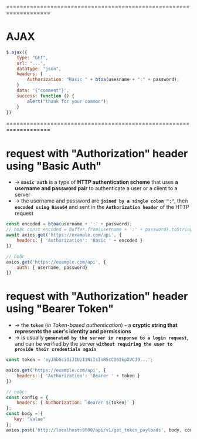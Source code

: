 ===================================================================
# AJAX
```js
$.ajax({
    type: "GET",
    url: "...",
    dataType: "json",
    headers: {
        Authorization: "Basic " + btoa(usesname + ":" + password);
    }
    data: '{"comment"}',
    success: function () {
        alert("thank for your common");
    }
})
```

===================================================================
# request with "Authorization" header using "Basic Auth"
* -> **`Basic auth`** is a type of **HTTP authentication scheme** that uses **a username and password pair** to authenticate a user or a client to a server
* -> the username and password are **`joined by a single colon ":"`**, then **`encoded using Base64`** and sent in the **`Authorization header`** of the HTTP request

```js
const encoded = btoa(username + ':' + password);
// hoặc const encoded = Buffer.from(username + ':' + password).toString('base64');
await axios.get('https://example.com/api', {
    headers: { 'Authorization': 'Basic ' + encoded }
})

// hoặc
axios.get('https://example.com/api', { 
    auth: { username, password} 
})
```

# request with "Authorization" header using "Bearer Token"
* -> the **`token`** (_in Token-based authentication_) - a **cryptic string that represents the user’s identity and permissions**
* -> is usually **`generated by the server in response to a login request`**, and can be verified by the server **`without requiring the user to provide their credentials again`**

```js
const token = 'eyJhbGciOiJIUzI1NiIsInR5cCI6IkpXVCJ9...';

axios.get('https://example.com/api', { 
    headers: { 'Authorization': 'Bearer ' + token } 
})

// hoặc:
const config = {
    headers: { Authorization: `Bearer ${token}` }
};
const body = {
   key: "value"
};
axios.post('http://localhost:8000/api/v1/get_token_payloads', body, config);
```